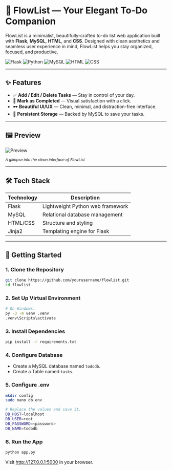 # 🌊 FlowList — Your Elegant To-Do Companion

FlowList is a minimalist, beautifully-crafted to-do list web application built with **Flask**, **MySQL**, **HTML**, and **CSS**. Designed with clean aesthetics and seamless user experience in mind, FlowList helps you stay organized, focused, and productive.

![Flask](https://img.shields.io/badge/Flask-000000?style=for-the-badge&logo=flask&logoColor=white)
![Python](https://img.shields.io/badge/Python-3776AB?style=for-the-badge&logo=python&logoColor=white)
![MySQL](https://img.shields.io/badge/MySQL-005C84?style=for-the-badge&logo=mysql&logoColor=white)
![HTML](https://img.shields.io/badge/HTML5-E34F26?style=for-the-badge&logo=html5&logoColor=white)
![CSS](https://img.shields.io/badge/CSS3-1572B6?style=for-the-badge&logo=css3&logoColor=white)

---

## ✨ Features

- ✅ **Add / Edit / Delete Tasks** — Stay in control of your day.
- 📌 **Mark as Completed** — Visual satisfaction with a click.
- 🕶️ **Beautiful UI/UX** — Clean, minimal, and distraction-free interface.
- 📁 **Persistent Storage** — Backed by MySQL to save your tasks.

---

## 🖼️ Preview

![Preview](https://github.com/user-attachments/assets/86f1587f-b62f-45f3-91dc-d4b21ada8b0c)

  
<sub>*A glimpse into the clean interface of FlowList*</sub>

---

## 🛠️ Tech Stack

| Technology | Description                    |
|------------|--------------------------------|
| Flask      | Lightweight Python web framework |
| MySQL      | Relational database management |
| HTML/CSS   | Structure and styling          |
| Jinja2     | Templating engine for Flask    |

---

## 🚀 Getting Started

### 1. Clone the Repository
```bash
git clone https://github.com/yourusername/flowlist.git
cd flowlist
```

### 2. Set Up Virtual Environment
```bash
# On Windows:
py -3 -m venv .venv
.venv\Scripts\activate  
```

### 3. Install Dependencies
```bash
pip install -r requirements.txt 
```

### 4. Configure Database
- Create a MySQL database named `tododb`.
- Create a Table named `tasks`.

### 5. Configure .env
```bash
mkdir config
sudo nano db.env

# Replace the values and save it.
DB_HOST=localhost
DB_USER=root
DB_PASSWORD=<password>
DB_NAME=tododb
```

### 6. Run the App
```bash
python app.py
```
Visit http://127.0.0.1:5000 in your browser.

